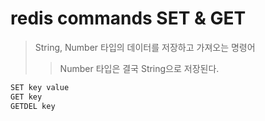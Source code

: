 # redis commands SET & GET

> String, Number 타입의 데이터를 저장하고 가져오는 명령어
>
> > Number 타입은 결국 String으로 저장된다.

```sh
SET key value
GET key
GETDEL key
```
